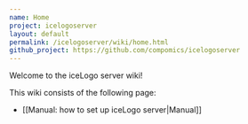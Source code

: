 ```yaml
---
name: Home
project: icelogoserver
layout: default
permalink: /icelogoserver/wiki/home.html
github_project: https://github.com/compomics/icelogoserver
---
```


Welcome to the iceLogo server wiki!



This wiki consists of the following page:



  * [[Manual: how to set up iceLogo server|Manual]]
